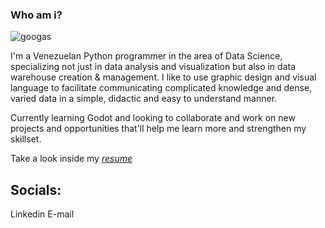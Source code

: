 [*Linkedin*]: https://www.linkedin.com/in/rdppetrizzo/ "Linkedin - Rainer David Palm Petrizzo"
[*E-mail*]: mailto:rdppetrizzo@gmail.com "My gmail address"
[*resume*]: https://github.com/akumoth/akumoth/blob/main/cv.md "My resume"


### Who am i?

![googas](https://media.tenor.com/6wOuNNYgMWwAAAAd/cat-water.gif)

I'm a Venezuelan Python programmer in the area of Data Science, specializing not just in data analysis and visualization but also in data warehouse creation & management. I like to use graphic design and visual language to facilitate communicating complicated knowledge and dense, varied data in a simple, didactic and easy to understand manner.

Currently learning Godot and looking to collaborate and work on new projects and opportunities that'll help me learn more and strengthen my skillset.

Take a look inside my [*resume*]

## Socials:

Linkedin
E-mail